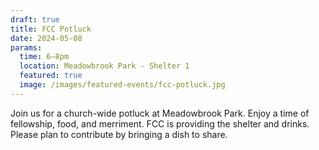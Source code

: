 ```yaml
---
draft: true
title: FCC Potluck
date: 2024-05-08
params:
  time: 6–8pm
  location: Meadowbrook Park - Shelter 1
  featured: true
  image: /images/featured-events/fcc-potluck.jpg
---
```


Join us for a church-wide potluck at Meadowbrook Park. Enjoy a time of fellowship, food, and merriment. FCC is providing the shelter and drinks. Please plan to contribute by bringing a dish to share. 

<!--more-->
